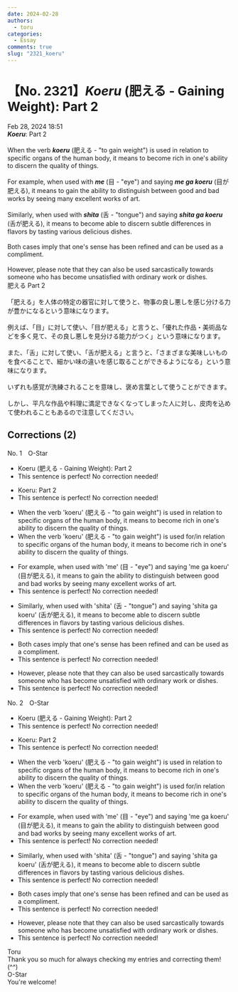 ```yaml
---
date: 2024-02-28
authors:
  - toru
categories:
  - Essay
comments: true
slug: "2321_koeru"
---
```


# 【No. 2321】<strong><em>Koeru</em></strong> (肥える - Gaining Weight): Part 2
<div class="date">Feb 28, 2024 18:51</div>
<div id="post"><div id="body_show_ori">
<strong><em>Koeru</em></strong>: Part 2<br/><br/>When the verb <strong><em>koeru</em></strong> (肥える - "to gain weight") is used in relation to specific organs of the human body, it means to become rich in one's ability to discern the quality of things.<br/><br/>For example, when used with <strong><em>me</em></strong> (目 - "eye") and saying <strong><em>me ga koeru</em></strong> (目が肥える), it means to gain the ability to distinguish between good and bad works by seeing many excellent works of art.<br/><br/>Similarly, when used with <strong><em>shita</em></strong> (舌 - "tongue") and saying <strong><em>shita ga koeru</em></strong> (舌が肥える), it means to become able to discern subtle differences in flavors by tasting various delicious dishes.<br/><br/>Both cases imply that one's sense has been refined and can be used as a compliment.<br/><br/>However, please note that they can also be used sarcastically towards someone who has become unsatisfied with ordinary work or dishes.
</div></div>

<!-- more -->

<div id="post_ja"><div id="body_show_mo">
肥える Part 2<br/><br/>「肥える」を人体の特定の器官に対して使うと、物事の良し悪しを感じ分ける力が豊かになるという意味になります。<br/><br/>例えば、「目」に対して使い、「目が肥える」と言うと、「優れた作品・美術品などを多く見て、その良し悪しを見分ける能力がつく」という意味になります。<br/><br/>また、「舌」に対して使い、「舌が肥える」と言うと、「さまざまな美味しいものを食べることで、細かい味の違いを感じ取ることができるようになる」という意味になります。<br/><br/>いずれも感覚が洗練されることを意味し、褒め言葉として使うことができます。<br/><br/>しかし、平凡な作品や料理に満足できなくなってしまった人に対し、皮肉を込めて使われることもあるので注意してください。
</div></div>

## Corrections (2)
<div id="block"><div class="first_name"> No. 1　<span class="just_name">O-Star</span></div><div id="block2">
<ul class="correction_field">
<li class="incorrect">Koeru (肥える - Gaining Weight): Part 2</li>
<li class="corrected perfect">This sentence is perfect! No correction needed!</li>
</ul>
<ul class="correction_field">
<li class="incorrect">Koeru: Part 2</li>
<li class="corrected perfect">This sentence is perfect! No correction needed!</li>
</ul>
<ul class="correction_field">
<li class="incorrect">When the verb 'koeru' (肥える - "to gain weight") is used in relation to specific organs of the human body, it means to become rich in one's ability to discern the quality of things.</li>
<li class="corrected correct">
When the verb 'koeru' (肥える - "to gain weight") is used<span class="f_blue"> for/in relation to</span> specific organs of the human body, it means to become rich in one's ability to discern the quality of things.
</li>
</ul>
<ul class="correction_field">
<li class="incorrect">For example, when used with 'me' (目 - "eye") and saying 'me ga koeru' (目が肥える), it means to gain the ability to distinguish between good and bad works by seeing many excellent works of art.</li>
<li class="corrected perfect">This sentence is perfect! No correction needed!</li>
</ul>
<ul class="correction_field">
<li class="incorrect">Similarly, when used with 'shita' (舌 - "tongue") and saying 'shita ga koeru' (舌が肥える), it means to become able to discern subtle differences in flavors by tasting various delicious dishes.</li>
<li class="corrected perfect">This sentence is perfect! No correction needed!</li>
</ul>
<ul class="correction_field">
<li class="incorrect">Both cases imply that one's sense has been refined and can be used as a compliment.</li>
<li class="corrected perfect">This sentence is perfect! No correction needed!</li>
</ul>
<ul class="correction_field">
<li class="incorrect">However, please note that they can also be used sarcastically towards someone who has become unsatisfied with ordinary work or dishes.</li>
<li class="corrected perfect">This sentence is perfect! No correction needed!</li>
</ul>
</div></div>
<div id="block"><div class="first_name"> No. 2　<span class="just_name">O-Star</span></div><div id="block2">
<ul class="correction_field">
<li class="incorrect">Koeru (肥える - Gaining Weight): Part 2</li>
<li class="corrected perfect">This sentence is perfect! No correction needed!</li>
</ul>
<ul class="correction_field">
<li class="incorrect">Koeru: Part 2</li>
<li class="corrected perfect">This sentence is perfect! No correction needed!</li>
</ul>
<ul class="correction_field">
<li class="incorrect">When the verb 'koeru' (肥える - "to gain weight") is used in relation to specific organs of the human body, it means to become rich in one's ability to discern the quality of things.</li>
<li class="corrected correct">
When the verb 'koeru' (肥える - "to gain weight") is used <span class="f_blue">for/in relation to</span> specific organs of the human body, it means to become rich in one's ability to discern the quality of things.
</li>
</ul>
<ul class="correction_field">
<li class="incorrect">For example, when used with 'me' (目 - "eye") and saying 'me ga koeru' (目が肥える), it means to gain the ability to distinguish between good and bad works by seeing many excellent works of art.</li>
<li class="corrected perfect">This sentence is perfect! No correction needed!</li>
</ul>
<ul class="correction_field">
<li class="incorrect">Similarly, when used with 'shita' (舌 - "tongue") and saying 'shita ga koeru' (舌が肥える), it means to become able to discern subtle differences in flavors by tasting various delicious dishes.</li>
<li class="corrected perfect">This sentence is perfect! No correction needed!</li>
</ul>
<ul class="correction_field">
<li class="incorrect">Both cases imply that one's sense has been refined and can be used as a compliment.</li>
<li class="corrected perfect">This sentence is perfect! No correction needed!</li>
</ul>
<ul class="correction_field">
<li class="incorrect">However, please note that they can also be used sarcastically towards someone who has become unsatisfied with ordinary work or dishes.</li>
<li class="corrected perfect">This sentence is perfect! No correction needed!</li>
</ul>
</div><div class="name"><span class="just_name">Toru</span><br>
Thank you so much for always checking my entries and correcting them! (^^)
</div>
<div class="name"><span class="just_name">O-Star</span><br>
You're welcome!
</div>
</div>
